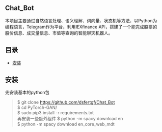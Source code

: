 ## Chat_Bot
本项目主要通过自然语言处理、语义理解、词向量、状态机等方法，以Python为编程语言，Telegram作为平台，利用IEXfinance API，搭建了一个能完成股票的股价信息、成交量信息、市值等查询的智能聊天机器人。
## 目录
* [安装](#安装)
## 安装
先安装基本的python包
>$ git clone https://github.com/dsfertgf/Chat_Bot<br>
>$ cd PyTorch-GAN/<br>
>$ sudo pip3 install -r requirements.txt<br>
再安装一些额外组件
>$ python -m spacy download en<br>
>$ python -m spacy download en_core_web_mdt<br>

